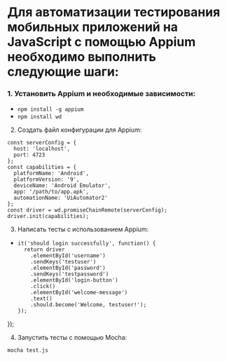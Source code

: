 # Для автоматизации тестирования мобильных приложений на JavaScript с помощью Appium необходимо выполнить следующие шаги:

### 1. Установить Appium и необходимые зависимости:

- `npm install -g appium`
- `npm install wd`


2. Создать файл конфигурации для Appium:

```const wd = require('wd');
const serverConfig = {
  host: 'localhost',
  port: 4723
};
const capabilities = {
  platformName: 'Android',
  platformVersion: '9',
  deviceName: 'Android Emulator',
  app: '/path/to/app.apk',
  automationName: 'UiAutomator2'
};
const driver = wd.promiseChainRemote(serverConfig);
driver.init(capabilities);
```

3. Написать тесты с использованием Appium:

- ```describe('Login', function() {
  it('should login successfully', function() {
    return driver
      .elementById('username')
      .sendKeys('testuser')
      .elementById('password')
      .sendKeys('testpassword')
      .elementById('login-button')
      .click()
      .elementById('welcome-message')
      .text()
      .should.become('Welcome, testuser!');
  });
});


4. Запустить тесты с помощью Mocha:

`mocha test.js`
